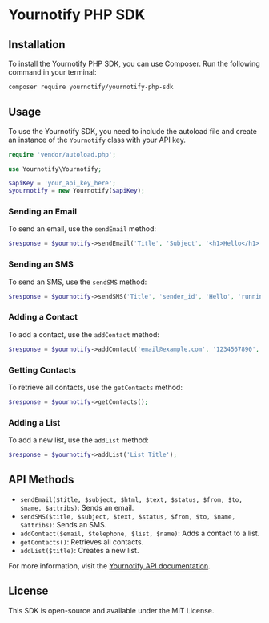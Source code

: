# Yournotify PHP SDK

## Installation

To install the Yournotify PHP SDK, you can use Composer. Run the following command in your terminal:

```bash
composer require yournotify/yournotify-php-sdk
```

## Usage

To use the Yournotify SDK, you need to include the autoload file and create an instance of the `Yournotify` class with your API key.

```php
require 'vendor/autoload.php';

use Yournotify\Yournotify;

$apiKey = 'your_api_key_here';
$yournotify = new Yournotify($apiKey);
```

### Sending an Email

To send an email, use the `sendEmail` method:

```php
$response = $yournotify->sendEmail('Title', 'Subject', '<h1>Hello</h1>', 'Hello', 'running', 'sender@example.com', 'recipient@example.com', 'Name', 'object{key => value}');
```

### Sending an SMS

To send an SMS, use the `sendSMS` method:

```php
$response = $yournotify->sendSMS('Title', 'sender_id', 'Hello', 'running', '+2348100000000', 'Name', 'object{key => value}');
```

### Adding a Contact

To add a contact, use the `addContact` method:

```php
$response = $yournotify->addContact('email@example.com', '1234567890', 'list_id', 'Contact Name');
```

### Getting Contacts

To retrieve all contacts, use the `getContacts` method:

```php
$response = $yournotify->getContacts();
```

### Adding a List

To add a new list, use the `addList` method:

```php
$response = $yournotify->addList('List Title');
```

## API Methods

-   `sendEmail($title, $subject, $html, $text, $status, $from, $to, $name, $attribs)`: Sends an email.
-   `sendSMS($title, $subject, $text, $status, $from, $to, $name, $attribs)`: Sends an SMS.
-   `addContact($email, $telephone, $list, $name)`: Adds a contact to a list.
-   `getContacts()`: Retrieves all contacts.
-   `addList($title)`: Creates a new list.

For more information, visit the [Yournotify API documentation](https://api.yournotify.com/doc).

## License

This SDK is open-source and available under the MIT License.
